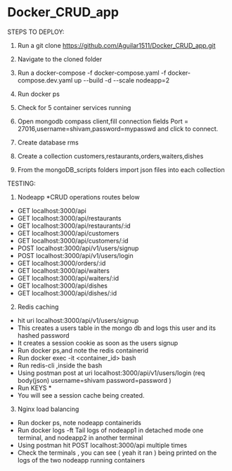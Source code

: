 # Docker_CRUD_app

STEPS TO DEPLOY:

1. Run a git clone https://github.com/Aguilar1511/Docker_CRUD_app.git 

2. Navigate to the cloned folder

3. Run a docker-compose -f docker-compose.yaml -f docker-compose.dev.yaml up --build -d --scale nodeapp=2

4. Run docker ps

5. Check for 5 container services running

6. Open mongodb compass client,fill connection fields Port = 27016,username=shivam,password=mypasswd and click to connect.

7. Create database rms

8. Create a collection customers,restaurants,orders,waiters,dishes

9. From the mongoDB_scripts folders import json files into each collection


TESTING:

1. Nodeapp 
 *CRUD operations routes below
- GET localhost:3000/api
- GET localhost:3000/api/restaurants
- GET localhost:3000/api/restaurants/:id
- GET localhost:3000/api/customers
- GET localhost:3000/api/customers/:id
- POST localhost:3000/api/v1/users/signup
- POST localhost:3000/api/v1/users/login
- GET localhost:3000/orders/:id
- GET localhost:3000/api/waiters
- GET localhost:3000/api/waiters/:id
- GET localhost:3000/api/dishes
- GET localhost:3000/api/dishes/:id

 2. Redis caching
 
- hit uri localhost:3000/api/v1/users/signup
- This creates a users table in the mongo db and logs this user and its hashed password
- It creates a session cookie as soon as the users signup
- Run docker ps,and note the redis containerid
- Run docker exec -it <container_id> bash
- Run redis-cli ,inside the bash
- Using postman post at uri localhost:3000/api/v1/users/login (req body(json) username=shivam password=password )
- Run KEYS * 
- You will see a session cache being created.

 3. Nginx load balancing
 
- Run docker ps, note nodeapp containerids
- Run docker logs -ft <containerid> Tail logs of nodeapp1 in detached mode one terminal, and nodeapp2 in another terminal
- Using postman hit POST localhost:3000/api multiple times
- Check the terminals , you can see ( yeah it ran ) being printed on the logs of the two nodeapp running containers


